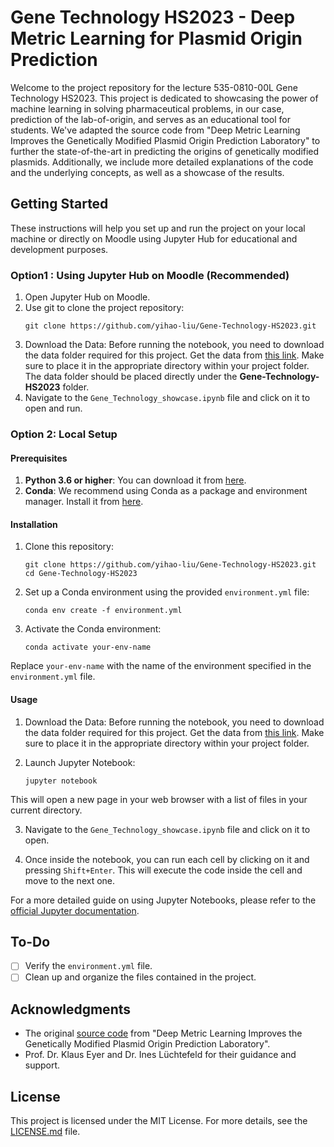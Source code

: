 # Gene Technology HS2023 - Deep Metric Learning for Plasmid Origin Prediction

Welcome to the project repository for the lecture 535-0810-00L Gene Technology HS2023. This project is dedicated to showcasing the power of machine learning in solving pharmaceutical problems, in our case, prediction of the lab-of-origin, and serves as an educational tool for students. We've adapted the source code from "Deep Metric Learning Improves the Genetically Modified Plasmid Origin Prediction Laboratory" to further the state-of-the-art in predicting the origins of genetically modified plasmids. Additionally, we include more detailed explanations of the code and the underlying concepts, as well as a showcase of the results.

## Getting Started

These instructions will help you set up and run the project on your local machine or directly on Moodle using Jupyter Hub for educational and development purposes.

### Option1 : Using Jupyter Hub on Moodle (Recommended)

1. Open Jupyter Hub on Moodle.
2. Use git to clone the project repository:
   ```
   git clone https://github.com/yihao-liu/Gene-Technology-HS2023.git
    ```
3. Download the Data: 
   Before running the notebook, you need to download the data folder required for this project. Get the data from [this link](https://codeocean.com/capsule/3003146/tree/v1). Make sure to place it in the appropriate directory within your project folder. The data folder should be placed directly under the **Gene-Technology-HS2023** folder.
4. Navigate to the `Gene_Technology_showcase.ipynb` file and click on it to open and run.

### Option 2: Local Setup
#### Prerequisites

1. **Python 3.6 or higher**: You can download it from [here](https://www.python.org/downloads/).
2. **Conda**: We recommend using Conda as a package and environment manager. Install it from [here](https://docs.conda.io/projects/conda/en/latest/user-guide/install/index.html).


#### Installation

1. Clone this repository:
    ```
    git clone https://github.com/yihao-liu/Gene-Technology-HS2023.git
    cd Gene-Technology-HS2023
    ```

2. Set up a Conda environment using the provided `environment.yml` file:
    ```
    conda env create -f environment.yml
    ```

3. Activate the Conda environment:
    ```
    conda activate your-env-name
    ```
Replace `your-env-name` with the name of the environment specified in the `environment.yml` file.


#### Usage

1. Download the Data: 
   Before running the notebook, you need to download the data folder required for this project. Get the data from [this link](https://codeocean.com/capsule/3003146/tree/v1). Make sure to place it in the appropriate directory within your project folder.

2. Launch Jupyter Notebook:
    ```
    jupyter notebook
    ```
This will open a new page in your web browser with a list of files in your current directory.

3. Navigate to the `Gene_Technology_showcase.ipynb` file and click on it to open.

4. Once inside the notebook, you can run each cell by clicking on it and pressing `Shift+Enter`. This will execute the code inside the cell and move to the next one.

For a more detailed guide on using Jupyter Notebooks, please refer to the [official Jupyter documentation](https://jupyter-notebook.readthedocs.io/en/stable/notebook.html).

## To-Do

- [ ] Verify the `environment.yml` file.
- [ ] Clean up and organize the files contained in the project.

## Acknowledgments

- The original [source code](https://codeocean.com/capsule/3003146/tree/v1) from "Deep Metric Learning Improves the Genetically Modified Plasmid Origin Prediction Laboratory".
- Prof. Dr. Klaus Eyer and Dr. Ines Lüchtefeld for their guidance and support.

## License

This project is licensed under the MIT License. For more details, see the [LICENSE.md](LICENSE.md) file.
